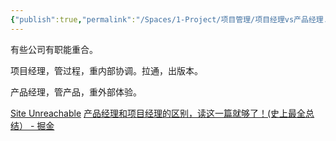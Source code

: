 ```yaml
---
{"publish":true,"permalink":"/Spaces/1-Project/项目管理/项目经理vs产品经理.md","created":"2025-07-29T23:04:32.617+08:00","modified":"2025-07-29T23:04:32.620+08:00","published":"2025-07-29T23:04:32.620+08:00","cssclasses":""}
---
```



有些公司有职能重合。

项目经理，管过程，重内部协调。拉通，出版本。

产品经理，管产品，重外部体验。

[Site Unreachable](https://www.woshipm.com/zhichang/4764305.html)
[产品经理和项目经理的区别，读这一篇就够了！(史上最全总结） - 掘金](https://juejin.cn/post/6844903607398039560)